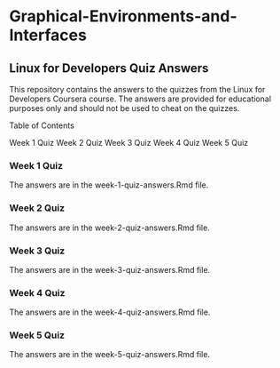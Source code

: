 # Graphical-Environments-and-Interfaces

## Linux for Developers Quiz Answers

This repository contains the answers to the quizzes from the Linux for Developers Coursera course. The answers are provided for educational purposes only and should not be used to cheat on the quizzes.

Table of Contents

Week 1 Quiz
Week 2 Quiz
Week 3 Quiz
Week 4 Quiz
Week 5 Quiz

### Week 1 Quiz

The answers are in the week-1-quiz-answers.Rmd file.

### Week 2 Quiz

The answers are in the week-2-quiz-answers.Rmd file.

### Week 3 Quiz

The answers are in the week-3-quiz-answers.Rmd file.

### Week 4 Quiz

The answers are in the week-4-quiz-answers.Rmd file.

### Week 5 Quiz

The answers are in the week-5-quiz-answers.Rmd file.
